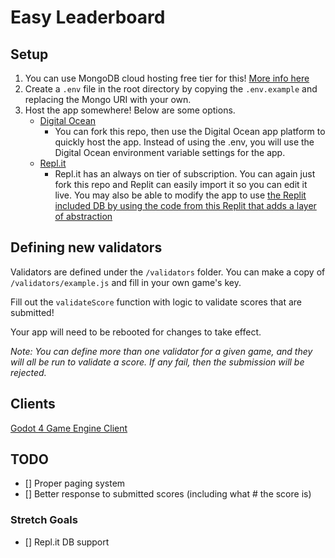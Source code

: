 # Easy Leaderboard

## Setup
1. You can use MongoDB cloud hosting free tier for this! [More info here](https://cloud.mongodb.com/)
2. Create a `.env` file in the root directory by copying the `.env.example` and replacing the Mongo URI with your own.
3. Host the app somewhere! Below are some options.
    - [Digital Ocean](https://www.digitalocean.com/)
        - You can fork this repo, then use the Digital Ocean app platform to quickly host the app. Instead of using the .env, you will use the Digital Ocean environment variable settings for the app.
    - [Repl.it](https://replit.com/)
        - Repl.it has an always on tier of subscription. You can again just fork this repo and Replit can easily import it so you can edit it live. You may also be able to modify the app to use [the Replit included DB by using the code from this Replit that adds a layer of abstraction](https://github.com/adrenallen/replit-db-orm)


## Defining new validators
Validators are defined under the `/validators` folder. You can make a copy of `/validators/example.js` and fill in your own game's key. 

Fill out the `validateScore` function with logic to validate scores that are submitted! 

Your app will need to be rebooted for changes to take effect.

_Note: You can define more than one validator for a given game, and they will all be run to validate a score. If any fail, then the submission will be rejected._

## Clients
[Godot 4 Game Engine Client](https://github.com/adrenallen/EasyLeaderboard-Godot)

## TODO
- [] Proper paging system
- [] Better response to submitted scores (including what # the score is)

### Stretch Goals
- [] Repl.it DB support